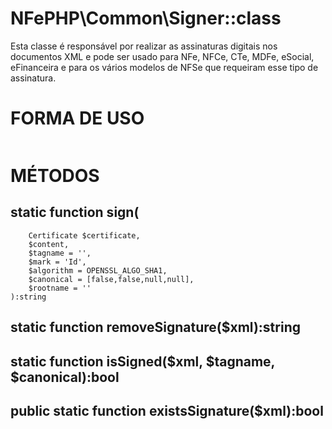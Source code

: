# NFePHP\Common\Signer::class

Esta classe é responsável por realizar as assinaturas digitais nos documentos XML e pode ser usado para NFe, NFCe, CTe, MDFe, eSocial, eFinanceira e para os vários modelos de NFSe que requeiram esse tipo de assinatura.


# FORMA DE USO

```php

```

# MÉTODOS

## static function sign(
        Certificate $certificate,
        $content,
        $tagname = '',
        $mark = 'Id',
        $algorithm = OPENSSL_ALGO_SHA1,
        $canonical = [false,false,null,null],
        $rootname = ''
    ):string


## static function removeSignature($xml):string

## static function isSigned($xml, $tagname, $canonical):bool

## public static function existsSignature($xml):bool



